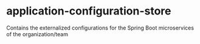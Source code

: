 # application-configuration-store
Contains the externalized configurations for the Spring Boot microservices of the organization/team
